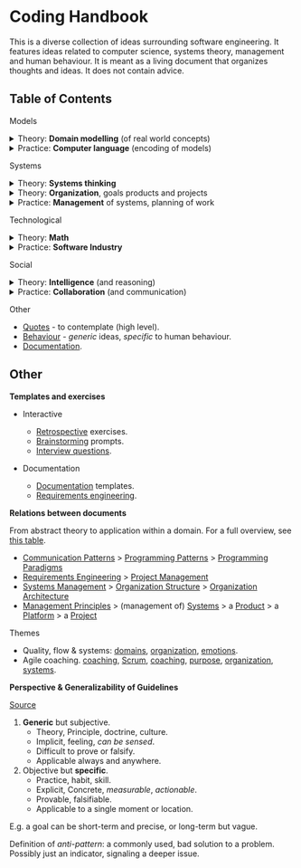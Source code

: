 # Coding Handbook

This is a diverse collection of ideas surrounding software engineering. It features ideas related to computer science, systems theory, management and human behaviour. It is meant as a living document that organizes thoughts and ideas. It does not contain advice.

## Table of Contents

Models

<details>
<summary>Theory: <b>Domain modelling</b> (of real world concepts)</summary>
<ul style="margin: 1em;">
<li><a href="domain-modelling/domain-driven-design.md">Domain-Driven-Design</a>- examples of DDD using OOP and FP.</li>
<li><a href="domain-modelling/functions-relations.md">Functions and Relationships</a></li>
<li><a href="domain-modelling/programming-patterns.md">Programming Patterns</a> - common programming, application and system architecture patterns.</li>
</ul>
</details>
<details>
<summary>Practice: <b>Computer language</b> (encoding of models)</summary>
<ul style="margin: 1em;">
<li><a href="computer-language/style-guide.md">Style Guide</a> - a prescriptive guide for programming (low level)</li>
<li><a href="computer-language/language-spec.md">Language Specification</a> - this can be implemented as a library or a new language.</li>
<li><a href="computer-language/programming-patterns-functional.md">Functional Programming Patterns</a></li>
<li><a href="computer-language/programming-paradigms.md">Programming Paradigms</a> - a comparison of OOP and FP.</li>
</ul>
</details>

Systems

<details>
<summary>Theory: <b>Systems thinking</b></summary>
<ul style="margin: 1em;">
<li><a href="systems/systems-management.md">Systems</a> Management</li>
<li><a href="systems/organization.md">Organizations</a> and systems</li>
  <ul>
  <li><a href="systems/organization-structure.md">Structure</a> and topology</li>
  <li><a href="systems/organization-relations.md">Relations</a></li>
  <li><a href="systems/organization-scale.md">Scale</a></li>
  </ul>
<li><a href="systems/communication-patterns.md">Communication Patterns</a> for humans and computers</li>
</ul>
</details>
<details>
<summary>Theory: <b>Organization</b>, goals products and projects</summary>
<ul style="margin: 1em;">
<li><a href="organization/organization.md">Overview</a></li>
<li><a href="organization/goals.md">Goals</a></li>
<li><a href="organization/product-projects.md">Products and projects</a></li>
<li><a href="organization/platform">Platform Management</a></li>
<li><a href="organization/requirements.md">Requirements</a></li>
</ul>
</details>
<details>
<summary>Practice: <b>Management</b> of systems, planning of work</summary>
<ul style="margin: 1em;">
<li><a href="management/management-principles.md">Principles</a></li>
<ul>
<li><a href="management/product-management.md">Product Management</a></li>
<li><a href="management/project-management.md">Project Management</a></li>
<li><a href="management/change-management.md">Change Management</a></li>
<li><a href="management/risk-management.md">Risk Management</a></li>
</ul>
<li><a href="management/goals-planning-strategy.md">Goals/Planning/Strategy</a></li>
<li><a href="management/goal-templates.md">Goals setting</a></li>
<li><a href="management/planning.md">Planning</a></li>
</ul>
</details>



Technological

<details>
<summary>Theory: <b>Math</b></summary>
<ul style="margin: 1em;">
<li>Mathematical <a href="math/models.md">Models</a>.</li>
<li><a href="math/waves.md">Waves</a> (periodic processes).</li>
<li><a href="math/signal-processing.md">Signal Processing</a> (sinoids).</li>
</ul>
</details>
<details>
<summary>Practice: <b>Software Industry</b></summary>
<ul style="margin: 1em;">
<li><a href="software-industry/security.md">Security</a>.</li>
<li>Software <a href="software-industry/software-engineering.md">Engineering</a>.</li>
<li>Software <a href="software-industry/software-domains.md">Domains</a>.</li>
<li>Software <a href="software-industry/software-development-cycle.md">Development Cycle</a>.</li>
</ul>
</details>

Social

<details>
<summary>Theory: <b>Intelligence</b> (and reasoning)</summary>
<ul style="margin: 1em;">
<li><a href="intelligence/knowledge.md">Knowledge</a> (and truth).</li>
<li><a href="intelligence/creativity.md">Creativity</a> (exercises for brainstorming).</li>
<li><a href="intelligence/learning.md">Learning</a> (change and improvement).</li>
<li><a href="intelligence/modelling.md">Models</a> and modelling principles.</li>
</ul>
</details>
<details>
<summary>Practice: <b>Collaboration</b> (and communication)</summary>
<ul style="margin: 1em;">
<li>Communication</li>
<ul style="margin: 1em;">
  <li><a href="collaboration/communication-principles.md">Communication principles</a> (human communication).</li>
  <li><a href="collaboration/messaging.md">Messaging</a> (verbally or non-verbally).</li>
  <li><a href="collaboration/interview-questions.md">Interview Questions</a> (discovery).</li>
  <li><a href="collaboration/retrospective.md">Retrospective</a> exercises for reflection for groups.</li>
</ul>
<li>Creating value</li>
<ul style="margin: 1em;">
  <li><a href="collaboration/labour.md">Labour</a> (work and management of work).</li>
  <li><a href="systems/organization.md">Organization</a> (identity)</li>
  <li><a href="systems/teams.md">Teams</a> (structure and effectiveness)</li>
</ul>
</ul>
</details>

Other

- [Quotes](quotes.md) - to contemplate (high level).
- [Behaviour](behaviour.md) - *generic* ideas, *specific* to human behaviour.
- [Documentation](documentation.md).

## Other

**Templates and exercises**

- Interactive
  - [Retrospective](collaboration/retrospective.md) exercises.
  - [Brainstorming](intelligence/creativity.md#Prompts) prompts.
  - [Interview questions](collaboration/interview-questions.md).

- Documentation
  - [Documentation](documentation.md#Templates) templates.
  - [Requirements engineering](organization/requirements.md).

**Relations between documents**

From abstract theory to application within a domain. For a full overview, see [this table](software-industry/software-domains-table.md).

- [Communication Patterns](systems/communication-patterns.md) > [Programming Patterns](domain-modelling/programming-patterns.md) > [Programming Paradigms](computer-language/programming-paradigms.md)
- [Requirements Engineering](organization/requirements.md) > [Project Management](management/project-management.md)
- [Systems Management](systems/systems-management.md) > [Organization Structure](systems/organization-structure.md) > [Organization Architecture](organization-architecture.md)
- [Management Principles](management/management-principles.md) > (management of)  [Systems](systems/systems-management.md) > a [Product](management/product-management.md) > a [Platform](organization/platform) > a [Project](management/project-management.md)

Themes

- Quality, flow & systems: [domains](reality/structure.md), [organization](systems/organization.md), [emotions](collaboration/emotions.md).
- Agile coaching. [coaching](collaboration/coaching.md), [Scrum](collaboration/scrum-guide), [coaching](collaboration/coaching.md), [purpose](activity/purpose.md), [organization](systems/organization.md), [systems](systems/systems-management.md).

**Perspective & Generalizability of Guidelines**

[Source](https://twitter.com/johncutlefish/status/1406534814673477633)

1. **Generic** but subjective.
    - Theory, Principle, doctrine, culture.
    - Implicit, feeling, *can be sensed*.
    - Difficult to prove or falsify.
    - Applicable always and anywhere.
2. Objective but **specific**.
    - Practice, habit, skill.
    - Explicit, Concrete, *measurable*, *actionable*.
    - Provable, falsifiable.
    - Applicable to a single moment or location.

E.g. a goal can be short-term and precise, or long-term but vague.

Definition of *anti-pattern*: a commonly used, bad solution to a problem. Possibly just an indicator, signaling a deeper issue.
